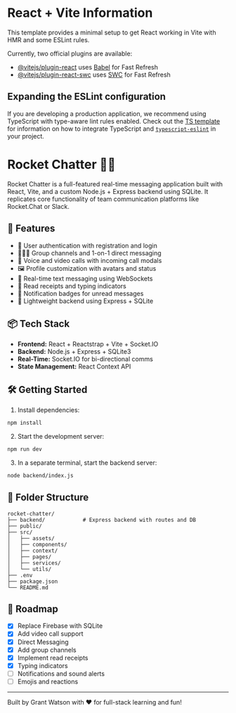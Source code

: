 # React + Vite Information

This template provides a minimal setup to get React working in Vite with HMR and some ESLint rules.

Currently, two official plugins are available:

- [@vitejs/plugin-react](https://github.com/vitejs/vite-plugin-react/blob/main/packages/plugin-react) uses [Babel](https://babeljs.io/) for Fast Refresh
- [@vitejs/plugin-react-swc](https://github.com/vitejs/vite-plugin-react/blob/main/packages/plugin-react-swc) uses [SWC](https://swc.rs/) for Fast Refresh

## Expanding the ESLint configuration

If you are developing a production application, we recommend using TypeScript with type-aware lint rules enabled. Check out the [TS template](https://github.com/vitejs/vite/tree/main/packages/create-vite/template-react-ts) for information on how to integrate TypeScript and [`typescript-eslint`](https://typescript-eslint.io) in your project.

# Rocket Chatter 🚀💬

Rocket Chatter is a full-featured real-time messaging application built with React, Vite, and a custom Node.js + Express backend using SQLite. It replicates core functionality of team communication platforms like Rocket.Chat or Slack.

## 🧩 Features

- 🔐 User authentication with registration and login
- 🧑‍🤝‍🧑 Group channels and 1-on-1 direct messaging
- 🎥 Voice and video calls with incoming call modals
- 🖼️ Profile customization with avatars and status
- 💬 Real-time text messaging using WebSockets
- 👀 Read receipts and typing indicators
- 📣 Notification badges for unread messages
- 🧠 Lightweight backend using Express + SQLite

## 📦 Tech Stack

- **Frontend:** React + Reactstrap + Vite + Socket.IO
- **Backend:** Node.js + Express + SQLite3
- **Real-Time:** Socket.IO for bi-directional comms
- **State Management:** React Context API

## 🛠️ Getting Started

1. Install dependencies:

```bash
npm install
```

2. Start the development server:

```bash
npm run dev
```

3. In a separate terminal, start the backend server:

```bash
node backend/index.js
```

## 📁 Folder Structure

```
rocket-chatter/
├── backend/            # Express backend with routes and DB
├── public/
├── src/
│   ├── assets/
│   ├── components/
│   ├── context/
│   ├── pages/
│   ├── services/
│   └── utils/
├── .env
├── package.json
└── README.md
```

## 🚧 Roadmap

- [x] Replace Firebase with SQLite
- [x] Add video call support
- [x] Direct Messaging
- [x] Add group channels
- [x] Implement read receipts
- [x] Typing indicators
- [ ] Notifications and sound alerts
- [ ] Emojis and reactions

---

Built by Grant Watson with ❤️ for full-stack learning and fun!